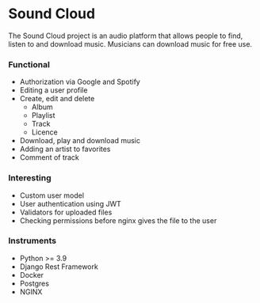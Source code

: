 # Sound Cloud

The Sound Cloud project is an audio platform that allows people to find, listen to and download music. Musicians can download music for free use.
### Functional
- Authorization via Google and Spotify
- Editing a user profile
- Create, edit and delete 
  - Album
  - Playlist
  - Track
  - Licence
- Download, play and download music
- Adding an artist to favorites
- Comment of track

### Interesting
- Custom user model
- User authentication using JWT
- Validators for uploaded files
- Checking permissions before nginx gives the file to the user


### Instruments

- Python >= 3.9
- Django Rest Framework
- Docker
- Postgres
- NGINX
